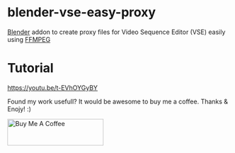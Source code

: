 # blender-vse-easy-proxy
[Blender](https://www.blender.org/) addon to create proxy files for Video Sequence Editor (VSE) easily using [FFMPEG](https://ffmpeg.org/)
# Tutorial
https://youtu.be/t-EVhOYGyBY

Found my work usefull? It would be awesome to buy me a coffee. Thanks & Enojy! :)

<a href="https://www.buymeacoffee.com/fahadp" target="_blank"><img src="https://cdn.buymeacoffee.com/buttons/v2/default-yellow.png" alt="Buy Me A Coffee" style="height: 60px !important;width: 217px !important;" ></a>
